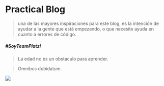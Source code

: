 # Practical Blog
> una de las mayores inspiraciones para este blog, es la intención de ayudar a la gente que está empezando, o que necesite ayuda en cuanto a errores de código.

##### #SoyTeamPlatzi

> La edad no es un obstaculo para aprender.

> Omnibus dubidatum.

![](https://img.freepik.com/free-vector/laptop-with-program-code-isometric-icon-software-development-programming-applications-dark-neon_39422-971.jpg)